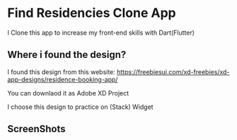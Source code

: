 # Find Residencies Clone App

I Clone this app to increase my front-end skills with Dart(Flutter)

## Where i found the design?

I found this design from this website:
https://freebiesui.com/xd-freebies/xd-app-designs/residence-booking-app/

You can downlaod it as Adobe XD Project

I choose this design to practice on (Stack) Widget


## ScreenShots


